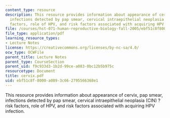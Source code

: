 ```yaml
---
content_type: resource
description: This resource provides information about appearance of cervix, pap smear,
  infections detected by pap smear, cervical intraepithelial neoplasia (CIN) ? risk
  factors, role of HPV, and risk factors associated with acquiring HPV infection.
file: /courses/hst-071-human-reproductive-biology-fall-2005/ebf51c8f8000a0893c662795566368e1_cervix.pdf
file_type: application/pdf
learning_resource_types:
- Lecture Notes
license: https://creativecommons.org/licenses/by-nc-sa/4.0/
ocw_type: OCWFile
parent_title: Lecture Notes
parent_type: CourseSection
parent_uid: f9c933d3-1b2d-99ce-a083-0bc12b5b975c
resourcetype: Document
title: cervix.pdf
uid: ebf51c8f-8000-a089-3c66-2795566368e1
---
```

This resource provides information about appearance of cervix, pap smear, infections detected by pap smear, cervical intraepithelial neoplasia (CIN) ? risk factors, role of HPV, and risk factors associated with acquiring HPV infection.